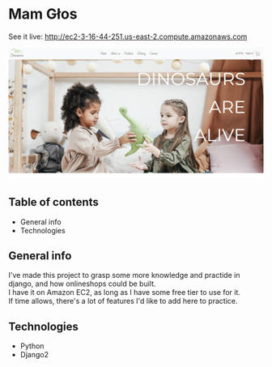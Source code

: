 
# Mam Głos

See it live: http://ec2-3-16-44-251.us-east-2.compute.amazonaws.com

![dinosauria](dino.png)


## Table of contents
* General info
* Technologies


## General info
I've made this project to grasp some more knowledge and practide in django, and how onlineshops could be built.<br>
I have it on Amazon EC2, as long as I have some free tier to use for it.<br>
If time allows, there's a lot of features I'd like to add here to practice.  

## Technologies
* Python
* Django2
